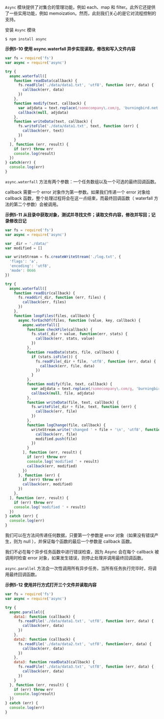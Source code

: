 `Async` 模块提供了对集合的管理功能，例如 each、map 和 filter。此外它还提供了一些实用功能，例如 memoization。然而，此刻我们关心的是它对流程控制的支持。

安装 `Async` 模块

```console
$ npm install async
```

**示例5-10 使用 async.waterfall 异步实现读取，修改和写入文件内容**

```js
var fs = require('fs')
var async = require('async')

try {
  async.waterfall([
    function readData(callback) {
      fs.readFile('./data/data1.txt', 'utf8', function (err, data) {
        callback(err, data)
      })
    },
    function modify(text, callback) {
      var adjdata = text.replace(/somecompany\.com/g, 'burningbird.net')
      callback(null, adjdata)
    },
    function writeData(text, callback) {
      fs.writeFile('./data/data1.txt', text, function (err) {
        callback(err, text)
      })
    }
  ], function (err, result) {
    if (err) throw err
    console.log(result)
  })
} catch(err) {
  console.log(err)
}
```

`async.waterfall` 方法有两个参数：一个任务数组以及一个可选的最终回调函数。

callback 需要一个 error 对象作为第一参数。如果我们传递一个 error 对象给 callback 函数，整个处理过程将会在这一点结束，而最终回调函数（ waterfall 方法的第二个参数）会被调用。

**示例5-11 从目录中获取对象，测试并寻找文件；读取文件内容，修改并写回；记录修改日记**

```js
var fs = require('fs')
var async = require('async')

var _dir = './data/'
var modified = []

var writeStream = fs.createWriteStream('./log.txt', {
  'flags': 'a',
  'encoding': 'utf8',
  'mode': 0666
})

try {
  async.waterfall([
    function readDir(callback) {
      fs.readdir(_dir, function (err, files) {
        callback(err, files)
      })
    },
    function loopFiles(files, callback) {
      async.forEachOf(files, function (value, key, callback) {
        async.waterfall([
          function checkFile(callback) {
            fs.stat(_dir + value, function(err, stats) {
              callback(err, stats, value)
            })
          },
          function readData(stats, file, callback) {
            if (stats.isFile()) {
              fs.readFile(_dir + file, 'utf8', function (err, data) {
                callback(err, file, data)
              })
            }
          },
          function modify(file, text, callback) {
            var adjdata = text.replace(/somecompany\.com/g, 'burningbird.net')
            callback(null, file, adjdata)
          },
          function writeData(file, text, callback) {
            fs.writeFile(_dir + file, text, function (err) {
              callback(err, file)
            })
          },
          function logChange(file, callback) {
            writeStream.write('changed ' + file + '\n', 'utf8', function (err) {
              callback(err, file)
              modified.push(file)
            })
          }
        ], function (err, result) {
          if (err) throw err
          console.log('modified ' + result)
          callback(err, modified)
        })
      }, function (err) {
        if (err) throw err
        callback(err, modified)
      })
    },
  ], function (err, result) {
    if (err) throw err
    console.log('modified ' + result)
  })
} catch (err) {
  console.log(err)
}
```

我们可以在方法间传递任何数据，只要第一个参数是 error 对象（如果没有错误产生，则为 null ），并保证每个函数的最后一个参数是 callback 函数。

我们不必在每个异步任务函数中进行错误检查，因为 Async 会在每个 callback 被调用时检查 error 对象，如果发生错误，则停止处理并调用最终回调函数。

`async.parallel` 方法会一次性调用所有异步任务，当所有任务执行完毕时，将调用最终回调函数。

**示例5-12 使用并行方式打开三个文件并读取内容**

```js
var fs = require('fs')
var async = require('async')

try {
  async.parallel({
    data1: function (callback) {
      fs.readFile('./data/data1.txt', 'utf8', function (err, data) {
        callback(err, data)
      })
    },
    data2: function (callback) {
      fs.readFile('./data/data2.txt', 'utf8', function(err, data) {
        callback(err, data)
      })
    },
    data3: function readData3(callback) {
      fs.readFile('./data/data3.txt', 'utf8', function (err, data) {
        callback(err, data)
      })
    }
  }, function (err, result) {
    if (err) throw err
    console.log(result)
  })
} catch (err) {
  console.log(err)
}
```
